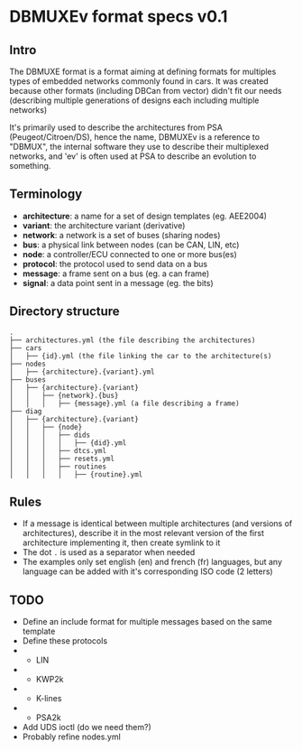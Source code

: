 # DBMUXEv format specs v0.1

## Intro

The DBMUXE format is a format aiming at defining formats for multiples types of embedded networks commonly found in cars. It was created because other formats (including DBCan from vector) didn't fit our needs (describing multiple generations of designs each including multiple networks)

It's primarily used to describe the architectures from PSA (Peugeot/Citroen/DS), hence the name, DBMUXEv is a reference to "DBMUX", the internal software they use to describe their multiplexed networks, and 'ev' is often used at PSA to describe an evolution to something.

## Terminology

* **architecture**: a name for a set of design templates (eg. AEE2004)
* **variant**: the architecture variant (derivative)
* **network**: a network is a set of buses (sharing nodes)
* **bus**: a physical link between nodes (can be CAN, LIN, etc)
* **node**: a controller/ECU connected to one or more bus(es)
* **protocol**: the protocol used to send data on a bus
* **message**: a frame sent on a bus (eg. a can frame)
* **signal**: a data point sent in a message (eg. the bits)


## Directory structure

```
.
├── architectures.yml (the file describing the architectures)
├── cars
│   ├── {id}.yml (the file linking the car to the architecture(s)
├── nodes
│   ├── {architecture}.{variant}.yml
├── buses
│   ├── {architecture}.{variant}
│   │   ├── {network}.{bus}
│   │   │   ├── {message}.yml (a file describing a frame)
├── diag
│   ├── {architecture}.{variant}
│   │   ├── {node}
│   │   │   ├── dids
│   │   │   │   ├── {did}.yml
│   │   │   ├── dtcs.yml
│   │   │   ├── resets.yml
│   │   │   ├── routines
│   │   │   │   ├── {routine}.yml
```

## Rules

* If a message is identical between multiple architectures (and versions of architectures), describe it in the most relevant version of the first architecture implementing it, then create symlink to it
* The dot `.` is used as a separator when needed
* The examples only set english (en) and french (fr) languages, but any language can be added with it's corresponding ISO code (2 letters)

## TODO

* Define an include format for multiple messages based on the same template
* Define these protocols
* * LIN
* * KWP2k
* * K-lines
* * PSA2k
* Add UDS ioctl (do we need them?)
* Probably refine nodes.yml
